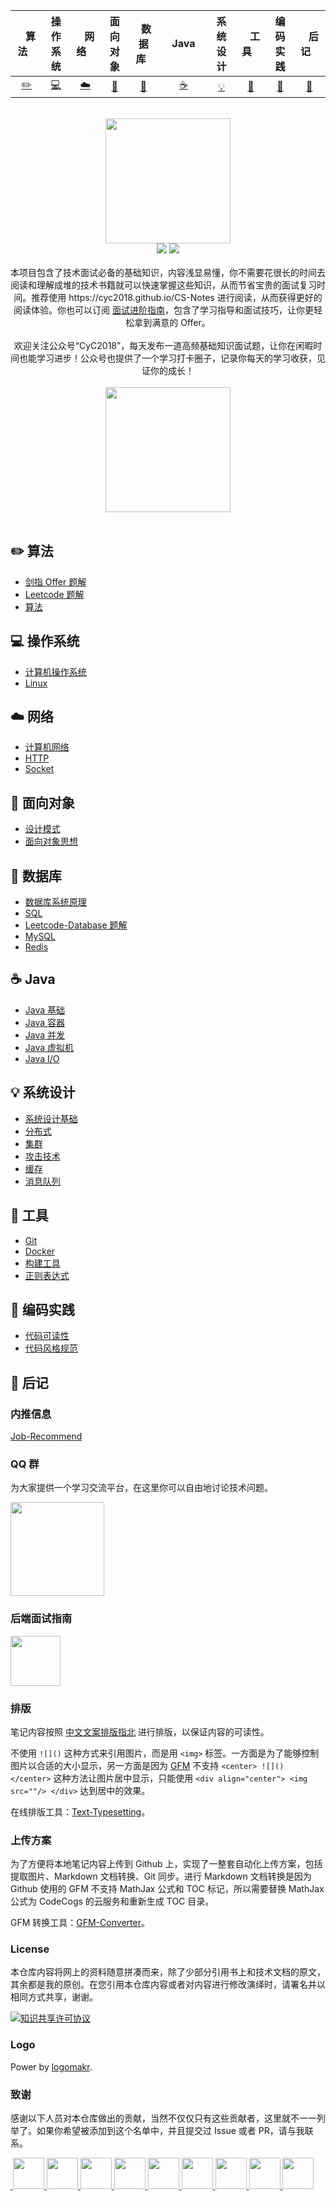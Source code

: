 <!--| Ⅰ | Ⅱ | Ⅲ | Ⅳ | Ⅴ | Ⅵ | Ⅶ | Ⅷ | Ⅸ | Ⅹ |
| :--------: | :---------: | :---------: | :---------: | :---------: | :---------:| :---------: | :-------: | :-------:| :------:|
| 算法[:pencil2:](#pencil2-算法) | 操作系统[:computer:](#computer-操作系统)|网络[:cloud:](#cloud-网络) | 面向对象[:art:](#art-面向对象) |数据库[:floppy_disk:](#floppy_disk-数据库)| Java [:coffee:](#coffee-java)| 系统设计[:bulb:](#bulb-系统设计)| 工具[:wrench:](#wrench-工具)| 编码实践[:watermelon:](#watermelon-编码实践)| 后记[:memo:](#memo-后记) | -->

| &nbsp;&nbsp;&nbsp;算法&nbsp;&nbsp;&nbsp; | 操作系统 | &nbsp;&nbsp;&nbsp;网络&nbsp;&nbsp;&nbsp; | 面向对象 | &nbsp;&nbsp;数据库&nbsp;&nbsp; | &nbsp;&nbsp;&nbsp;Java&nbsp;&nbsp;&nbsp; | 系统设计 | &nbsp;&nbsp;&nbsp;工具&nbsp;&nbsp;&nbsp; | 编码实践 | &nbsp;&nbsp;&nbsp;后记&nbsp;&nbsp;&nbsp; |
| :--------: | :---------: | :---------: | :---------: | :---------: | :---------:| :---------: | :-------: | :-------:| :------:|
| [:pencil2:](#pencil2-算法) | [:computer:](#computer-操作系统)|[:cloud:](#cloud-网络) | [:art:](#art-面向对象) |[:floppy_disk:](#floppy_disk-数据库)|  [:coffee:](#coffee-java)| [:bulb:](#bulb-系统设计)| [:wrench:](#wrench-工具)| [:watermelon:](#watermelon-编码实践)| [:memo:](#memo-后记) |

<br>

<div align="center">
    <img src="assets/LogoMakr_0zpEzN.png" width="200px">
    <br>
    <a href="https://cyc2018.github.io/CS-Notes"> <img src="https://img.shields.io/badge/>-read-4ab8a1.svg"></a>  <a href="https://xiaozhuanlan.com/CyC2018"> <img src="https://img.shields.io/badge/_-more-4ab8a1.svg"></a> 
    <br> <br>
    本项目包含了技术面试必备的基础知识，内容浅显易懂，你不需要花很长的时间去阅读和理解成堆的技术书籍就可以快速掌握这些知识，从而节省宝贵的面试复习时间。推荐使用 https://cyc2018.github.io/CS-Notes 进行阅读，从而获得更好的阅读体验。你也可以订阅 <a href="https://xiaozhuanlan.com/CyC2018">面试进阶指南</a>，包含了学习指导和面试技巧，让你更轻松拿到满意的 Offer。<br/><br/>欢迎关注公众号“CyC2018”，每天发布一道高频基础知识面试题，让你在闲暇时间也能学习进步！公众号也提供了一个学习打卡圈子，记录你每天的学习收获，见证你的成长！<br/><br/><img src="assets/公众号1.jpg" width="200px">

</div> 

<br>

## :pencil2: 算法

- [剑指 Offer 题解](https://github.com/NonupleThoughts/CS-Notes/blob/master/docs/notes/剑指%20Offer%20题解%20-%20目录.md)
- [Leetcode 题解](https://github.com/NonupleThoughts/CS-Notes/blob/master/docs/notes/Leetcode%20题解%20-%20目录.md)
- [算法](https://github.com/NonupleThoughts/CS-Notes/blob/master/docs/notes/算法%20-%20目录.md)

## :computer: 操作系统

- [计算机操作系统](https://github.com/NonupleThoughts/CS-Notes/blob/master/docs/notes/计算机操作系统%20-%20目录.md)
- [Linux](https://github.com/NonupleThoughts/CS-Notes/blob/master/docs/notes/Linux.md)

## :cloud: 网络 

- [计算机网络](https://github.com/NonupleThoughts/CS-Notes/blob/master/docs/notes/计算机网络%20-%20目录.md)
- [HTTP](https://github.com/NonupleThoughts/CS-Notes/blob/master/docs/notes/HTTP.md)
- [Socket](https://github.com/NonupleThoughts/CS-Notes/blob/master/docs/notes/Socket.md)

## :art: 面向对象

- [设计模式](https://github.com/NonupleThoughts/CS-Notes/blob/master/docs/notes/设计模式.md)
- [面向对象思想](https://github.com/NonupleThoughts/CS-Notes/blob/master/docs/notes/面向对象思想.md)

## :floppy_disk: 数据库 

- [数据库系统原理](https://github.com/NonupleThoughts/CS-Notes/blob/master/docs/notes/数据库系统原理.md)
- [SQL](https://github.com/NonupleThoughts/CS-Notes/blob/master/docs/notes/SQL.md)
- [Leetcode-Database 题解](https://github.com/NonupleThoughts/CS-Notes/blob/master/docs/notes/Leetcode-Database%20题解.md)
- [MySQL](https://github.com/NonupleThoughts/CS-Notes/blob/master/docs/notes/MySQL.md)
- [Redis](https://github.com/NonupleThoughts/CS-Notes/blob/master/docs/notes/Redis.md)

## :coffee: Java

- [Java 基础](https://github.com/NonupleThoughts/CS-Notes/blob/master/docs/notes/Java%20基础.md)
- [Java 容器](https://github.com/NonupleThoughts/CS-Notes/blob/master/docs/notes/Java%20容器.md)
- [Java 并发](https://github.com/NonupleThoughts/CS-Notes/blob/master/docs/notes/Java%20并发.md)
- [Java 虚拟机](https://github.com/NonupleThoughts/CS-Notes/blob/master/docs/notes/Java%20虚拟机.md)
- [Java I/O](https://github.com/NonupleThoughts/CS-Notes/blob/master/docs/notes/Java%20IO.md)

## :bulb: 系统设计 

- [系统设计基础](https://github.com/NonupleThoughts/CS-Notes/blob/master/docs/notes/系统设计基础.md)
- [分布式](https://github.com/NonupleThoughts/CS-Notes/blob/master/docs/notes/分布式.md)
- [集群](https://github.com/NonupleThoughts/CS-Notes/blob/master/docs/notes/集群.md)
- [攻击技术](https://github.com/NonupleThoughts/CS-Notes/blob/master/docs/notes/攻击技术.md)
- [缓存](https://github.com/NonupleThoughts/CS-Notes/blob/master/docs/notes/缓存.md)
- [消息队列](https://github.com/NonupleThoughts/CS-Notes/blob/master/docs/notes/消息队列.md)

## :wrench: 工具 

- [Git](https://github.com/NonupleThoughts/CS-Notes/blob/master/docs/notes/Git.md)
- [Docker](https://github.com/NonupleThoughts/CS-Notes/blob/master/docs/notes/Docker.md)
- [构建工具](https://github.com/NonupleThoughts/CS-Notes/blob/master/docs/notes/构建工具.md)
- [正则表达式](https://github.com/NonupleThoughts/CS-Notes/blob/master/docs/notes/正则表达式.md)

## :watermelon: 编码实践 

- [代码可读性](https://github.com/NonupleThoughts/CS-Notes/blob/master/docs/notes/代码可读性.md)
- [代码风格规范](https://github.com/NonupleThoughts/CS-Notes/blob/master/docs/notes/代码风格规范.md)

## :memo: 后记 

### 内推信息

[Job-Recommend](https://github.com/CyC2018/Job-Recommend)

### QQ 群

为大家提供一个学习交流平台，在这里你可以自由地讨论技术问题。

<img src="assets/group1.png" width="150px">

### 后端面试指南

<a href="https://xiaozhuanlan.com/CyC2018">
    <img src="assets/小专栏.jpg" width="80px">
</a>

### 排版

笔记内容按照 [中文文案排版指北](https://github.com/sparanoid/chinese-copywriting-guidelines) 进行排版，以保证内容的可读性。

不使用 `![]()` 这种方式来引用图片，而是用 `<img>` 标签。一方面是为了能够控制图片以合适的大小显示，另一方面是因为 [GFM](https://github.github.com/gfm/) 不支持 `<center> ![]() </center>` 这种方法让图片居中显示，只能使用 `<div align="center"> <img src=""/> </div>` 达到居中的效果。

在线排版工具：[Text-Typesetting](https://github.com/CyC2018/Text-Typesetting)。

### 上传方案

为了方便将本地笔记内容上传到 Github 上，实现了一整套自动化上传方案，包括提取图片、Markdown 文档转换、Git 同步。进行 Markdown 文档转换是因为 Github 使用的 GFM 不支持 MathJax 公式和 TOC 标记，所以需要替换 MathJax 公式为 CodeCogs 的云服务和重新生成 TOC 目录。

GFM 转换工具：[GFM-Converter](https://github.com/CyC2018/GFM-Converter)。

### License

本仓库内容将网上的资料随意拼凑而来，除了少部分引用书上和技术文档的原文，其余都是我的原创。在您引用本仓库内容或者对内容进行修改演绎时，请署名并以相同方式共享，谢谢。

<a rel="license" href="http://creativecommons.org/licenses/by-nc-sa/4.0/"><img alt="知识共享许可协议" style="border-width:0" src="https://i.creativecommons.org/l/by-nc-sa/4.0/88x31.png" /></a>

### Logo

Power by [logomakr](https://logomakr.com/).

### 致谢

感谢以下人员对本仓库做出的贡献，当然不仅仅只有这些贡献者，这里就不一一列举了。如果你希望被添加到这个名单中，并且提交过 Issue 或者 PR，请与我联系。

<a href="https://github.com/linw7">
​    <img src="https://avatars3.githubusercontent.com/u/21679154?s=400&v=4" width="50px">
</a> 
<a href="https://github.com/g10guang">
​    <img src="https://avatars1.githubusercontent.com/u/18458140?s=400&v=4" width="50px">
</a> 
<a href="https://github.com/ResolveWang">
​    <img src="https://avatars1.githubusercontent.com/u/8018776?s=400&v=4" width="50px">
</a>
<a href="https://github.com/crossoverJie">
​    <img src="https://avatars1.githubusercontent.com/u/15684156?s=400&v=4" width="50px">
</a> 
<a href="https://github.com/jy03078584">
​    <img src="https://avatars2.githubusercontent.com/u/7719370?s=400&v=4" width="50px">
</a>
<a href="https://github.com/kwongtailau">
​    <img src="https://avatars0.githubusercontent.com/u/22954582?s=400&v=4" width="50px">
</a>
<a href="https://github.com/xiangflight">
​    <img src="https://avatars2.githubusercontent.com/u/10072416?s=400&v=4" width="50px">
</a>
<a href="https://github.com/mafulong">
​    <img src="https://avatars1.githubusercontent.com/u/24795000?s=400&v=4" width="50px">
</a>
<a href="https://github.com/yanglbme">
​    <img src="https://avatars1.githubusercontent.com/u/21008209?s=400&v=4" width="50px">
</a>

